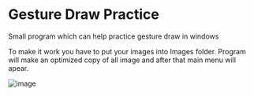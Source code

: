 # Gesture Draw Practice
 Small program which can help practice gesture draw in windows

To make it work you have to put your images into Images folder.
Program will make an optimized copy of all image and after that main menu will apear.

![image](https://github.com/AkaiTobira/Gesture-Draw-Practice/assets/23655494/b8bb0dc5-19b6-4def-b1be-b1615e7527e9)
